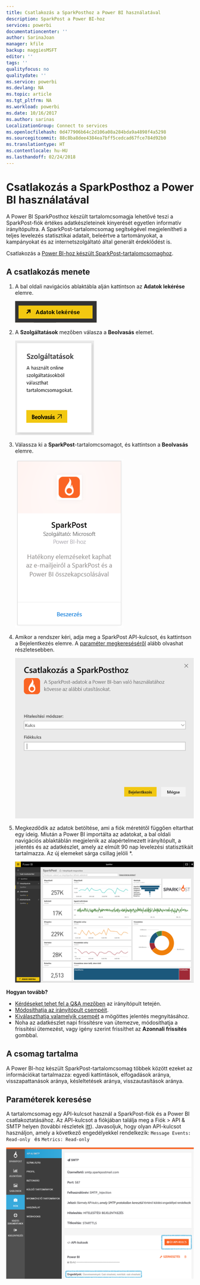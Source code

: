 ```yaml
---
title: Csatlakozás a SparkPosthoz a Power BI használatával
description: SparkPost a Power BI-hoz
services: powerbi
documentationcenter: ''
author: SarinaJoan
manager: kfile
backup: maggiesMSFT
editor: ''
tags: ''
qualityfocus: no
qualitydate: ''
ms.service: powerbi
ms.devlang: NA
ms.topic: article
ms.tgt_pltfrm: NA
ms.workload: powerbi
ms.date: 10/16/2017
ms.author: sarinas
LocalizationGroup: Connect to services
ms.openlocfilehash: 0d477906b64c2d106a08a284bda9a4898f4a5298
ms.sourcegitcommit: 88c8ba8dee4384ea7bff5cedcad67fce784d92b0
ms.translationtype: HT
ms.contentlocale: hu-HU
ms.lasthandoff: 02/24/2018
---
```

# <a name="connect-to-sparkpost-with-power-bi"></a>Csatlakozás a SparkPosthoz a Power BI használatával
A Power BI SparkPosthoz készült tartalomcsomagja lehetővé teszi a SparkPost-fiók értékes adatkészleteinek kinyerését egyetlen informatív irányítópultra. A SparkPost-tartalomcsomag segítségével megjelenítheti a teljes levelezés statisztikai adatait, beleértve a tartományokat, a kampányokat és az internetszolgáltató által generált érdeklődést is.

Csatlakozás a [Power BI-hoz készült SparkPost-tartalomcsomaghoz](https://app.powerbi.com/getdata/services/spark-post).

## <a name="how-to-connect"></a>A csatlakozás menete
1. A bal oldali navigációs ablaktábla alján kattintson az **Adatok lekérése** elemre.
   
   ![](media/service-connect-to-sparkpost/getdata.png)
2. A **Szolgáltatások** mezőben válasza a **Beolvasás** elemet.
   
   ![](media/service-connect-to-sparkpost/services.png)
3. Válassza ki a **SparkPost**-tartalomcsomagot, és kattintson a **Beolvasás** elemre. 
   
   ![](media/service-connect-to-sparkpost/sparkpost.png)
4. Amikor a rendszer kéri, adja meg a SparkPost API-kulcsot, és kattintson a Bejelentkezés elemre. A [paraméter megkereséséről](#FindingParams) alább olvashat részletesebben.
   
   ![](media/service-connect-to-sparkpost/creds.png)
5. Megkezdődik az adatok betöltése, ami a fiók méretétől függően eltarthat egy ideig. Miután a Power BI importálta az adatokat, a bal oldali navigációs ablaktáblán megjelenik az alapértelmezett irányítópult, a jelentés és az adatkészlet, amely az elmúlt 90 nap levelezési statisztikáit tartalmazza. Az új elemeket sárga csillag jelöli \*.
   
   ![](media/service-connect-to-sparkpost/dashboard.png)

**Hogyan tovább?**

* [Kérdéseket tehet fel a Q&A mezőben](power-bi-q-and-a.md) az irányítópult tetején.
* [Módosíthatja az irányítópult csempéit](service-dashboard-edit-tile.md).
* [Kiválaszthatja valamelyik csempét](service-dashboard-tiles.md) a mögöttes jelentés megnyitásához.
* Noha az adatkészlet napi frissítésre van ütemezve, módosíthatja a frissítési ütemezést, vagy igény szerint frissíthet az **Azonnali frissítés** gombbal.

## <a name="whats-included"></a>A csomag tartalma
A Power BI-hoz készült SparkPost-tartalomcsomag többek között ezeket az információkat tartalmazza: egyedi kattintások, elfogadások aránya, visszapattanások aránya, késleltetések aránya, visszautasítások aránya.

<a name="FindingParams"></a>

## <a name="finding-parameters"></a>Paraméterek keresése
A tartalomcsomag egy API-kulcsot használ a SparkPost-fiók és a Power BI csatlakoztatásához. Az API-kulcsot a fiókjában találja meg a Fiók \> API & SMTP helyen (további részletek [itt](https://support.sparkpost.com/customer/portal/articles/1933377-create-api-keys)). Javasoljuk, hogy olyan API-kulcsot használjon, amely a következő engedélyekkel rendelkezik: `Message Events: Read-only ` és `Metrics: Read-only`

![](media/service-connect-to-sparkpost/sparkpost1.png)

